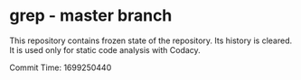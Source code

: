 # grep - master branch

This repository contains frozen state of the repository.
Its history is cleared. It is used only for static code
analysis with Codacy.

Commit Time: 1699250440